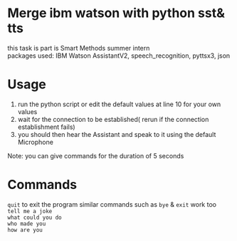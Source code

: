 # Merge ibm watson with python sst& tts
this task is part is Smart Methods summer intern  
packages used: IBM Watson AssistantV2, speech_recognition, pyttsx3, json  
# Usage  
1. run the python script or edit the default values at line 10 for your own values  
2. wait for the connection to be established( rerun if the connection establishment fails)  
3. you should then hear the Assistant and speak to it using the default Microphone  
  
Note: you can give commands for the duration of 5 seconds  

# Commands 
 `quit` to exit the program similar commands such as `bye` & `exit` work too  
 `tell me a joke`  
 `what could you do`  
 `who made you`  
 `how are you`  
 
